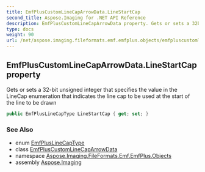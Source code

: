 ```yaml
---
title: EmfPlusCustomLineCapArrowData.LineStartCap
second_title: Aspose.Imaging for .NET API Reference
description: EmfPlusCustomLineCapArrowData property. Gets or sets a 32bit unsigned integer that specifies the value in the LineCap enumeration that indicates the line cap to be used at the start of the line to be drawn
type: docs
weight: 90
url: /net/aspose.imaging.fileformats.emf.emfplus.objects/emfpluscustomlinecaparrowdata/linestartcap/
---
```

## EmfPlusCustomLineCapArrowData.LineStartCap property

Gets or sets a 32-bit unsigned integer that specifies the value in the LineCap enumeration that indicates the line cap to be used at the start of the line to be drawn

```csharp
public EmfPlusLineCapType LineStartCap { get; set; }
```

### See Also

* enum [EmfPlusLineCapType](../../../aspose.imaging.fileformats.emf.emfplus.consts/emfpluslinecaptype/)
* class [EmfPlusCustomLineCapArrowData](../)
* namespace [Aspose.Imaging.FileFormats.Emf.EmfPlus.Objects](../../emfpluscustomlinecaparrowdata/)
* assembly [Aspose.Imaging](../../../)


